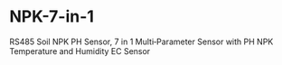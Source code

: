 # NPK-7-in-1
RS485 Soil NPK PH Sensor, 7 in 1 Multi‑Parameter Sensor with PH NPK Temperature and Humidity EC Sensor
